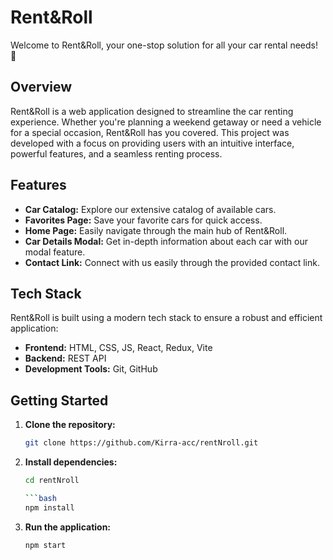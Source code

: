 # Rent&Roll

Welcome to Rent&Roll, your one-stop solution for all your car rental needs! 🚗

## Overview

Rent&Roll is a web application designed to streamline the car renting experience. Whether you're planning a weekend getaway or need a vehicle for a special occasion, Rent&Roll has you covered. This project was developed with a focus on providing users with an intuitive interface, powerful features, and a seamless renting process.

## Features

- **Car Catalog:** Explore our extensive catalog of available cars.
- **Favorites Page:** Save your favorite cars for quick access.
- **Home Page:** Easily navigate through the main hub of Rent&Roll.
- **Car Details Modal:** Get in-depth information about each car with our modal feature.
- **Contact Link:** Connect with us easily through the provided contact link.

## Tech Stack

Rent&Roll is built using a modern tech stack to ensure a robust and efficient application:

- **Frontend:** HTML, CSS, JS, React, Redux, Vite
- **Backend:** REST API
- **Development Tools:** Git, GitHub

## Getting Started

1. **Clone the repository:**

   ```bash
   git clone https://github.com/Kirra-acc/rentNroll.git

2. **Install dependencies:**
   ```bash
   cd rentNroll

   ```bash
   npm install

3. **Run the application:**
   ```bash
   npm start

